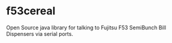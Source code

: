 # f53cereal
Open Source java library for talking to Fujitsu F53 SemiBunch Bill Dispensers via serial ports.
